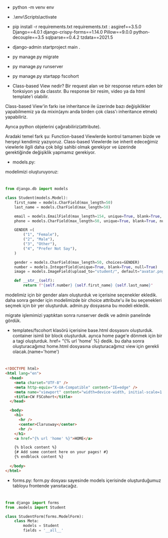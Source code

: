 - python -m venv env
- .\env\Scripts\activate
- pip install -r requirements.txt
    requirements.txt :
        asgiref==3.5.0
        Django==4.0.1
        django-crispy-forms==1.14.0
        Pillow==9.0.0
        python-decouple==3.5
        sqlparse==0.4.2
        tzdata==2021.5
- django-admin startproject main .
- py manage.py migrate
- py manage.py runserver
- py manage.py startapp fscohort


- Class-based View nedir?
Bir request alan ve bir response return eden bir fonksiyon ya da classtır. Bu response bir resim, video ya da html template'i olabilir.

Class-based View'in farkı ise inheritance ile üzerinde bazı değişiklikler yapabilmemiz ya da mixin(aynı anda birden çok class'ı inheritance etmek) yapabiliriz.

Ayrıca python objelerini çağırabiliriz(attribute).

Aradaki temel fark şu: Function-based Viewlerde kontrol tamamen bizde ve herşeyi kendimiz yazıyoruz. Class-based Viewlerde ise inherit edeceğimiz viewlerle ilgili daha çok bilgi sahibi olmak gerekiyor ve üzerinde gerektiğinde değişiklik yapmamız gerekiyor.

- models.py:

modelimizi oluşturuyoruz:
# ##############################################################
```python
from django.db import models

class Student(models.Model):
    first_name = models.CharField(max_length=50)
    last_name = models.CharField(max_length=50)

    email = models.EmailField(max_length=154, unique=True, blank=True, null=True)
    phone = models.CharField(max_length=50, unique=True, blank=True, null=True)

    GENDER =(
        ("1", "Female"),
        ("2", "Male"),
        ("3", "Other"),
        ("4", "Prefer Not Say"),
    )

    gender = models.CharField(max_length=50, choices=GENDER)
    number = models.IntegerField(unique=True, blank=True, null=True)
    image = models.ImageField(upload_to="student/", default="avatar.png")

    def __str__(self):
        return f"{self.number} {self.first_name} {self.last_name}"
```

modelimiz için bir gender alanı oluşturduk ve içerisine seçenekler ekledik. daha sonra gender için modelimizde bir choice attribute'u ile bu seçenekleri seçmek için bir yer oluşturduk. admin.py dosyasına bu modeli ekledik.

migrate işlemimizi yaptıktan sonra runserver dedik ve admin panelinde gördük.

- templates/fscohort klasörü içerisine base.html dosyasını oluşturduk. container isimli bir block oluşturduk. ayrıca home page'e dönmek için bir a tagi oluşturduk. href= "{% url 'home' %} dedik. bu daha sonra oluşturacağımız home.html dosyasına oluşturacağımız view için gerekli olacak.(name='home')

# #############################################################
```html
<!DOCTYPE html>
<html lang="en">
  <head>
    <meta charset="UTF-8" />
    <meta http-equiv="X-UA-Compatible" content="IE=edge" />
    <meta name="viewport" content="width=device-width, initial-scale=1.0" />
    <title>CW FSCohort</title>
  </head>

  <body>
    <h1>
      <hr />
      <center>Clarusway</center>
      <hr />
    </h1>
    <a href="{% url 'home' %}">HOME</a>

    {% block content %} 
    {# Add some content here on your pages! #}
    {% endblock content %}
    
  </body>
</html>
```

- forms.py:
form.py dosyası sayesinde models içerisinde oluşturduğumuz tabloyu frontende yansıtacağız.

# #############################################################
```python
from django import forms
from .models import Student

class StudentForm(forms.ModelForm):
    class Meta:
        models = Student
        fields = '__all__'
```
